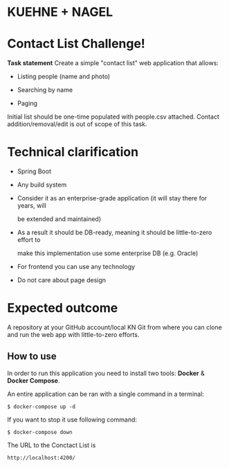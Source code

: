 # KUEHNE + NAGEL
# Contact List Challenge!

**Task statement**
Create a simple "contact list" web application that allows:

-   Listing people (name and photo)
    
-   Searching by name
    
-   Paging
   
 Initial list should be one-time populated with people.csv attached. Contact addition/removal/edit is out of scope of this task.

# Technical clarification
-   Spring Boot
    
-   Any build system
    
-   Consider it as an enterprise-grade application (it will stay there for years, will
    
    be extended and maintained)
    
-   As a result it should be DB-ready, meaning it should be little-to-zero effort to
    
    make this implementation use some enterprise DB (e.g. Oracle)
    
-   For frontend you can use any technology
    
-   Do not care about page design
# Expected outcome

A repository at your GitHub account/local KN Git from where you can clone and run the web app with little-to-zero efforts.

## How to use

In order to run this application you need to install two tools: **Docker** & **Docker Compose**.

An entire application can be ran with a single command in a terminal:

```
$ docker-compose up -d

```

If you want to stop it use following command:

```
$ docker-compose down
```

The URL to the Conctact List is 
```
http://localhost:4200/
```
